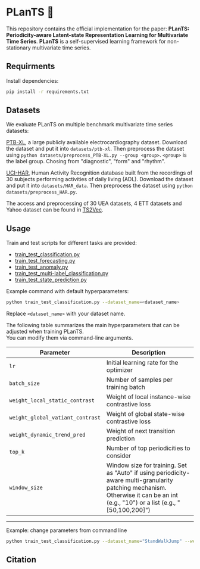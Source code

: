 # PLanTS 🌱
This repository contains the official implementation for the paper: **PLanTS: Periodicity-aware Latent-state Representation Learning for Multivariate Time Series**. **PLanTS** is a self-supervised learning framework for non-stationary multivariate time series.  


## Requirments
Install dependencies:
```bash
pip install -r requirements.txt
```


## Datasets
We evaluate PLanTS on multiple benchmark multivariate time series datasets:

[PTB-XL](https://physionet.org/content/ptb-xl/1.0.3/), a large publicly available electrocardiography dataset. Download the dataset and put it into `datasets/ptb-xl`. Then preprocess the dataset using `python datasets/preprocess_PTB-XL.py --group <group>`. `<group>` is the label group. Chosing from "diagnostic", "form" and "rhythm".

[UCI-HAR](https://archive.ics.uci.edu/dataset/240/human+activity+recognition+using+smartphones), Human Activity Recognition database built from the recordings of 30 subjects performing activities of daily living (ADL). Download the dataset and put it into `datasets/HAR_data`. Then preprocess the dataset using `python datasets/preprocess_HAR.py`.

The access and preprocessing of 30 UEA datasets, 4 ETT datasets and Yahoo dataset can be found in [TS2Vec](https://github.com/zhihanyue/ts2vec).

## Usage
Train and test scripts for different tasks are provided:
- [train_test_classification.py](https://github.com/JiaW6122/PLanTS/blob/main/train_test_classification.py)
- [train_test_forecasting.py](https://github.com/JiaW6122/PLanTS/blob/main/train_test_forecasting.py)
- [train_test_anomaly.py](https://github.com/JiaW6122/PLanTS/blob/main/train_test_anomaly.py)
- [train_test_multi-label_classification.py](https://github.com/JiaW6122/PLanTS/blob/main/train_test_multi-label_classification.py) 
- [train_test_state_prediction.py](https://github.com/JiaW6122/PLanTS/blob/main/train_test_state_prediction.py)

Example command with default hyperparameters:

```bash
python train_test_classification.py --dataset_name=<dataset_name>
```
Replace `<dataset_name>` with your dataset name.


The following table summarizes the main hyperparameters that can be adjusted when training PLanTS.  
You can modify them via command-line arguments.

| Parameter          | Description |
|--------------------|-------------|
| `lr`               | Initial learning rate for the optimizer |
| `batch_size`       | Number of samples per training batch |
| `weight_local_static_contrast` | Weight of local instance-wise contrastive loss |
| `weight_global_vatiant_contrast`        | Weight of global state-wise contrastive loss |
| `weight_dynamic_trend_pred`     | Weight of next transition prediction |
| `top_k`          | Number of top periodicities to consider |
| `window_size`       | Window size for training. Set as "Auto" if using periodicity-aware multi-granularity patching mechanism. Otherwise it can be an int (e.g., "10") or a list (e.g., "[50,100,200]") |

---

Example: change parameters from command line
```bash
python train_test_classification.py --dataset_name="StandWalkJump" --weight_local_static_contrast=0.25 --weight_global_vatiant_contrast=0.25 --weight_dynamic_trend_pred=0.5
```

## Citation
